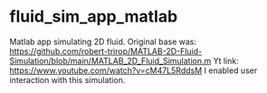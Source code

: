 # fluid_sim_app_matlab
Matlab app simulating 2D fluid.
Original base was: https://github.com/robert-trirop/MATLAB-2D-Fluid-Simulation/blob/main/MATLAB_2D_Fluid_Simulation.m
Yt link: https://www.youtube.com/watch?v=cM47L5RddsM
I enabled user interaction with this simulation.
